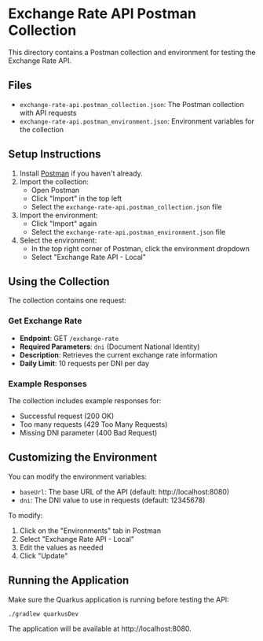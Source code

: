 # Exchange Rate API Postman Collection

This directory contains a Postman collection and environment for testing the Exchange Rate API.

## Files

- `exchange-rate-api.postman_collection.json`: The Postman collection with API requests
- `exchange-rate-api.postman_environment.json`: Environment variables for the collection

## Setup Instructions

1. Install [Postman](https://www.postman.com/downloads/) if you haven't already.
2. Import the collection:
   - Open Postman
   - Click "Import" in the top left
   - Select the `exchange-rate-api.postman_collection.json` file
3. Import the environment:
   - Click "Import" again
   - Select the `exchange-rate-api.postman_environment.json` file
4. Select the environment:
   - In the top right corner of Postman, click the environment dropdown
   - Select "Exchange Rate API - Local"

## Using the Collection

The collection contains one request:

### Get Exchange Rate

- **Endpoint**: GET `/exchange-rate`
- **Required Parameters**: `dni` (Document National Identity)
- **Description**: Retrieves the current exchange rate information
- **Daily Limit**: 10 requests per DNI per day

### Example Responses

The collection includes example responses for:
- Successful request (200 OK)
- Too many requests (429 Too Many Requests)
- Missing DNI parameter (400 Bad Request)

## Customizing the Environment

You can modify the environment variables:

- `baseUrl`: The base URL of the API (default: http://localhost:8080)
- `dni`: The DNI value to use in requests (default: 12345678)

To modify:
1. Click on the "Environments" tab in Postman
2. Select "Exchange Rate API - Local"
3. Edit the values as needed
4. Click "Update"

## Running the Application

Make sure the Quarkus application is running before testing the API:

```bash
./gradlew quarkusDev
```

The application will be available at http://localhost:8080.